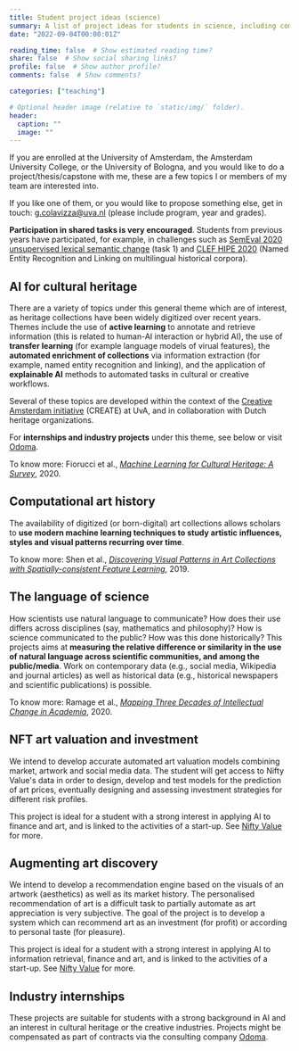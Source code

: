 ```yaml
---
title: Student project ideas (science)
summary: A list of project ideas for students in science, including computer science, data science, machine learning, etc.
date: "2022-09-04T00:00:01Z"

reading_time: false  # Show estimated reading time?
share: false  # Show social sharing links?
profile: false  # Show author profile?
comments: false  # Show comments?

categories: ["teaching"]

# Optional header image (relative to `static/img/` folder).
header:
  caption: ""
  image: ""
---
```


If you are enrolled at the University of Amsterdam, the Amsterdam University College, or the University of Bologna, and you would like to do a project/thesis/capstone with me, these are a few topics I or members of my team are interested into. 

If you like one of them, or you would like to propose something else, get in touch: <g.colavizza@uva.nl> (please include program, year and grades). 

**Participation in shared tasks is very encouraged**. Students from previous years have participated, for example, in challenges such as [SemEval 2020 unsupervised lexical semantic change](https://competitions.codalab.org/competitions/20948) (task 1) and [CLEF HIPE 2020](https://impresso.github.io/CLEF-HIPE-2020) (Named Entity Recognition and Linking on multilingual historical corpora).

## AI for cultural heritage

There are a variety of topics under this general theme which are of interest, as heritage collections have been widely digitized over recent years. Themes include the use of **active learning** to annotate and retrieve information (this is related to human-AI interaction or hybrid AI), the use of **transfer learning** (for example language models of virual features), the **automated enrichment of collections** via information extraction (for example, named entity recognition and linking), and the application of **explainable AI** methods to automated tasks in cultural or creative workflows.

Several of these topics are developed within the context of the [Creative Amsterdam initiative](https://www.create.humanities.uva.nl/ai-for-cultural-heritage/) (CREATE) at UvA, and in collaboration with Dutch heritage organizations. 

For **internships and industry projects** under this theme, see below or visit [Odoma](https://www.odoma.ch).

To know more: Fiorucci et al., *[Machine Learning for Cultural Heritage: A Survey](https://www.sciencedirect.com/science/article/pii/S0167865520300532)*, 2020. 

## Computational art history

The availability of digitized (or born-digital) art collections allows scholars to **use modern machine learning techniques to study artistic influences, styles and visual patterns recurring over time**. 

To know more: Shen et al., *[Discovering Visual Patterns in Art Collections with Spatially-consistent Feature Learning](https://arxiv.org/abs/1903.02678)*, 2019.

## The language of science

How scientists use natural language to communicate? How does their use differs across disciplines (say, mathematics and philosophy)? How is science communicated to the public? How was this done historically? This projects aims at **measuring the relative difference or similarity in the use of natural language across scientific communities, and among the public/media**. Work on contemporary data (e.g., social media, Wikipedia and journal articles) as well as historical data (e.g., historical newspapers and scientific publications) is possible.

To know more: Ramage et al., *[Mapping Three Decades of Intellectual Change in Academia](https://arxiv.org/abs/2004.01291)*, 2020.

## NFT art valuation and investment

We intend to develop accurate automated art valuation models combining market, artwork and social media data. The student will get access to Nifty Value's data in order to design, develop and test models for the prediction of art prices, eventually designing and assessing investment strategies for different risk profiles.

This project is ideal for a student with a strong interest in applying AI to finance and art, and is linked to the activities of a start-up. See [Nifty Value](https://www.niftyvalue.com/) for more.
 
## Augmenting art discovery

We intend to develop a recommendation engine based on the visuals of an artwork (aesthetics) as well as its market history. The personalised recommendation of art is a difficult task to partially automate as art appreciation is very subjective. The goal of the project is to develop a system which can recommend art as an investment (for profit) or according to personal taste (for pleasure).

This project is ideal for a student with a strong interest in applying AI to information retrieval, finance and art, and is linked to the activities of a start-up. See [Nifty Value](https://www.niftyvalue.com/) for more.

## Industry internships

These projects are suitable for students with a strong background in AI and an interest in cultural heritage or the creative industries. Projects might be compensated as part of contracts via the consulting company [Odoma](https://www.odoma.ch).


